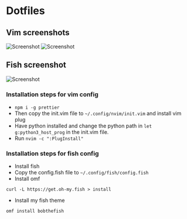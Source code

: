 # Dotfiles
## Vim screenshots
![Screenshot](https://raw.githubusercontent.com/samrath2007/Dotfiles/main/Screenshot%202021-06-01%20at%204.03.30%20PM.png)
![Screenshot](https://raw.githubusercontent.com/samrath2007/Dotfiles/main/Screenshot%202021-06-01%20at%204.03.37%20PM.png)
## Fish screenshot
![Screenshot](https://github.com/samrath2007/Dotfiles/blob/main/Screenshot%202021-05-26%20at%2011.08.05%20AM.png)

### Installation steps for vim config
- `npm i -g prettier`
- Then copy the init.vim file to `~/.config/nvim/init.vim` and install vim plug
- Have python installed and change the python path in `let g:python3_host_prog` in the init.vim file.
- Run `nvim -c ":PlugInstall"`
### Installation steps for fish config
- Install fish
- Copy the config.fish file to `~/.config/fish/config.fish`
- Install omf
```
curl -L https://get.oh-my.fish > install
```
- Install my fish theme
```
omf install bobthefish
```
